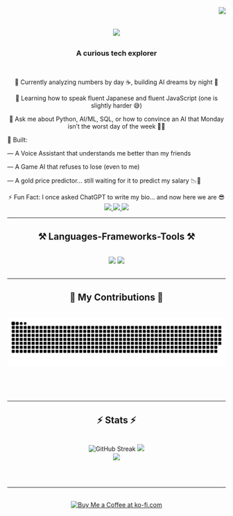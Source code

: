 <img align="right" src="https://visitor-badge.laobi.icu/badge?page_id=page.id=vivekpal01.vivekpal01" />

<h1 align="center">
    <img src="https://readme-typing-svg.herokuapp.com/?font=Righteous&size=35&center=true&vCenter=true&width=500&height=70&duration=4000&lines=Hi+There!+👋;+I'm+Vivek+Pal!;" />
</h1>

<h3 align="center">A curious tech explorer </h3>

<br/>

<div align="center">
 
 🔭 Currently analyzing numbers by day ☕, building AI dreams by night 🌙
 
 🌱 Learning how to speak fluent Japanese and fluent JavaScript (one is slightly harder 😅)

💬 Ask me about Python, AI/ML, SQL, or how to convince an AI that Monday isn’t the worst day of the week 🤖😩
</div>
<div align="left">
📂 Built:

— A Voice Assistant that understands me better than my friends

— A Game AI that refuses to lose (even to me)

— A gold price predictor... still waiting for it to predict my salary 📉💸

 </div>
 <div align="center">
 ⚡ Fun Fact: I once asked ChatGPT to write my bio... and now here we are 😎
 </div>
 
<div align="center"> 
  <a href="vivekpal2408@gmail.com">
    <img src="https://img.shields.io/badge/Gmail-333333?style=for-the-badge&logo=gmail&logoColor=red" />
  </a>
  <a href="http://www.linkedin.com/in/vivekpal01" target="_blank">
    <img src="https://img.shields.io/badge/LinkedIn-0077B5?style=for-the-badge&logo=linkedin&logoColor=white" target="_blank" />
  </a>
  <a href="https://github.com/vivekpal01" target="_blank">
     <img src="https://img.shields.io/badge/Portfolio-FF5722?style=for-the-badge&logo=todoist&logoColor=white" target="_blank" /> <!-- sqlite, safari, google-chrome are other good icon options -->
  </a>
</div>

 <hr/>
 
<h2 align="center">⚒️ Languages-Frameworks-Tools ⚒️</h2>
<br/>
<div align="center">
    <img src="https://skillicons.dev/icons?i=python,javascript,react,bootstrap,materialui,html,css,tailwindcss,figma,git,github,nodejs,express" />
    <img src="https://skillicons.dev/icons?i=mongodb,mysql,java,c,opencv,tensorflow,pytorch,docker,flask,nextjs" /><br>
</div>

<br/>
<hr/>

<div align="center">
  <h2>🐍 My Contributions 🐍</h2>
  <br>
  <img alt="snake eating my contributions" src="https://raw.githubusercontent.com/vivekpal01/vivekpal01/e9c064de411ee2ace8dde7d67e99834f9f710139/github-contribution-grid-snake.svg?token=AVTHVDRFLNHDDGGI4SQKXSDISRIY2" />
  
  <br/><br/><br/>
</div>

<hr/>

<h2 align="center">⚡ Stats ⚡</h2>
<br>
<div align=center>
  <img width=390 src="https://git-hub-streak-stats.vercel.app?user=vivekpal01&theme=nightfox" alt="GitHub Streak"/>
  <img width=390 src="https://github-readme-stats.vercel.app/api?username=vivekpal01&theme=highcontrast&show_icons=true&hide_border=false&count_private=true" />
  <br/>
  <img width=325 align="center" src="https://github-readme-stats.vercel.app/api/top-langs/?username=vivekpal01&theme=highcontrast&show_icons=true&hide_border=false&layout=compact" />
</div>

<br/><br/>

<hr/>

<br/>

<div align="center">
<a href='https://ko-fi.com/V7V4RAK9C' target='_blank'><img height='64' style='border:0px;height:64px;' src='https://storage.ko-fi.com/cdn/kofi1.png?v=3' border='0' alt='Buy Me a Coffee at ko-fi.com' /></a>
</div>

<br/>
